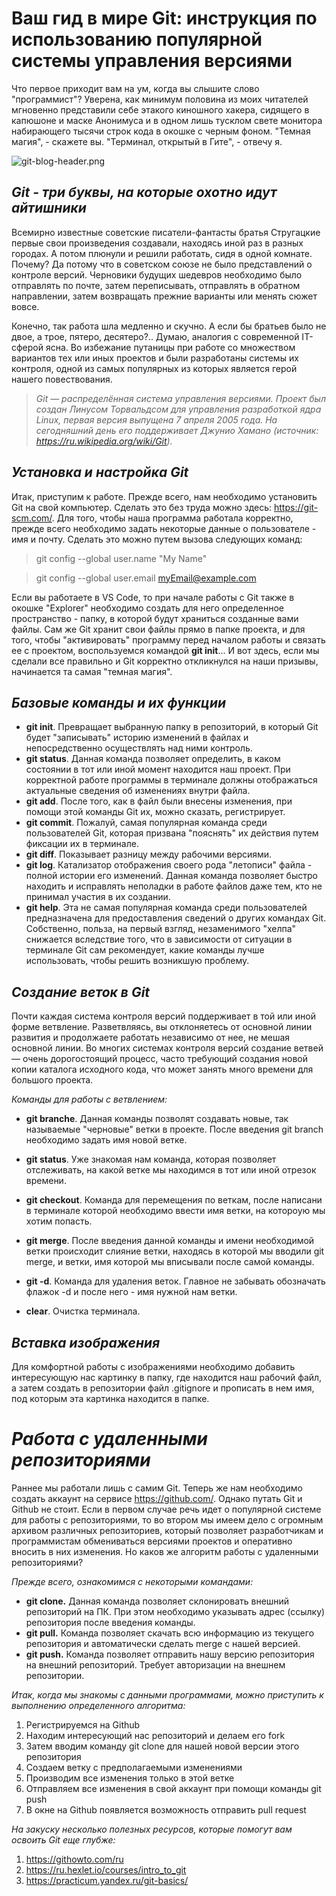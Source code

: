 # Ваш гид в мире Git: инструкция по использованию популярной системы управления версиями 

Что первое приходит вам на ум, когда вы слышите слово "программист"? Уверена, как минимум половина из моих читателей мгновенно представили себе этакого киношного хакера, сидящего в капюшоне и маске Анонимуса и в одном лишь тусклом свете монитора набирающего тысячи строк кода в окошке с черным фоном. "Темная магия", - скажете вы. "Терминал, открытый в Гите", - отвечу я. 

![git-blog-header.png](git-blog-header.png)

## *Git - три буквы, на которые охотно идут айтишники* 

Всемирно известные советские писатели-фантасты братья Стругацкие первые свои произведения создавали, находясь иной раз в разных городах. А потом плюнули и решили работать, сидя в одной комнате. Почему? Да потому что в советском союзе не было представлений о контроле версий. Черновики будущих шедевров необходимо было отправлять по почте, затем переписывать, отправлять в обратном направлении, затем возвращать прежние варианты или менять сюжет вовсе. 

Конечно, так работа шла медленно и скучно. А если бы братьев было не двое, а трое, пятеро, десятеро?.. Думаю, аналогия с современной IT-сферой ясна. Во избежание путаницы при работе со множеством вариантов тех или иных проектов и были разработаны системы их контроля, одной из самых популярных из которых является герой нашего повествования. 

> *Git — распределённая система управления версиями. Проект был создан Линусом Торвальдсом для управления разработкой ядра Linux, первая версия выпущена 7 апреля 2005 года. На сегодняшний день его поддерживает Джунио Хамано (источник: <https://ru.wikipedia.org/wiki/Git>).*

## *Установка и настройка Git* 

Итак, приступим к работе. Прежде всего, нам необходимо установить Git на свой компьютер. Сделать это без труда можно здесь: <https://git-scm.com/>. 
Для того, чтобы наша программа работала корректно, прежде всего необходимо задать некоторые данные о пользователе - имя и почту. Сделать это можно путем вызова следующих команд:

>git config --global user.name "My Name"

>git config --global user.email myEmail@example.com

Если вы работаете в VS Code, то при начале работы с Git также в окошке "Explorer" необходимо создать для него определенное пространство - папку, в которой будут храниться созданные вами файлы. Сам же Git хранит свои файлы прямо в папке проекта, и для того, чтобы "активировать" программу перед началом работы и связать ее с проектом, воспользуемся командой **git init**... И вот здесь, если мы сделали все правильно и Git корректно откликнулся на наши призывы, начинается та самая "темная магия".

## *Базовые команды и их функции* 

* **git init**. Превращает выбранную папку в репозиторий, в который Git будет "записывать" историю изменений в файлах и непосредственно осуществлять над ними контроль.
* **git status**. Данная команда позволяет определить, в каком состоянии в тот или иной момент находится наш проект. При корректной работе программы в терминале должны отображаться актуальные сведения об изменениях внутри файла. 
* **git add**. После того, как в файл были внесены изменения, при помощи этой команды Git их, можно сказать, регистрирует. 
* **git commit**. Пожалуй, самая популярная команда среди пользователей Git, которая призвана "пояснять" их действия путем фиксации их в терминале. 
* **git diff**. Показывает разницу между рабочими версиями.
* **git log**. Катализатор отображения своего рода "летописи" файла - полной истории его изменений. Данная команда позволяет быстро находить и исправлять неполадки в работе файлов даже тем, кто не принимал участия в их создании. 
* **git help**. Эта не самая популярная команда среди пользователей предназначена для предоставления сведений о других командах Git. Собственно, польза, на первый взгляд, незаменимого "хелпа" снижается вследствие того, что в зависимости от ситуации в терминале Git сам рекомендует, какие команды лучше использовать, чтобы решить возникшую проблему. 

## *Создание веток в Git*

Почти каждая система контроля версий поддерживает в той или иной форме ветвление. Разветвляясь, вы отклоняетесь от основной линии развития и продолжаете работать независимо от нее, не мешая основной линии. Во многих системах контроля версий создание ветвей — очень дорогостоящий процесс, часто требующий создания новой копии каталога исходного кода, что может занять много времени для большого проекта.

*Команды для работы с ветвлением:*

* **git branche**. Данная команды позволят создавать новые, так называемые "черновые" ветки в проекте. После введения git branch необходимо задать имя новой ветке.
* **git status**. Уже знакомая нам команда, которая позволяет отслеживать, на какой ветке мы находимся в тот или иной отрезок времени.
* **git checkout**. Команда для перемещения по веткам, после написани в терминале которой необходимо ввести имя ветки, на котороую мы хотим попасть.
* **git merge**. После введения данной команды и имени необходимой ветки происходит слияние ветки, находясь в которой мы вводили git merge, и ветки, имя которой мы вписывали после самой команды.
* **git -d**. Команда для удаления веток. Главное не забывать обозначать флажок -d и после него - имя нужной нам ветки.

* **clear**. Очистка терминала.

## *Вставка изображения* 

Для комфортной работы с изображениями необходимо добавить интересующую нас картинку в папку, где находится наш рабочий файл, а затем создать в репозитории файл .gitignore и прописать в нем имя, под которым эта картинка находится в папке. 

# *Работа с удаленными репозиториями*

Раннее мы работали лишь с самим Git. Теперь же нам необходимо создать аккаунт на сервисе <https://github.com/>. Однако путать Git и Github не стоит. Если в первом случае речь идет о популярной системе для работы с репозиториями, то во втором мы имеем дело с огромным архивом различных репозиториев, который позволяет разработчикам и программистам обмениваться версиями проектов и оперативно вносить в них изменения. Но каков же алгоритм работы с удаленными репозиториями?

*Прежде всего, ознакомимся с некоторыми командами:*

* **git clone.** Данная команда позволяет склонировать внешний репозиторий на ПК. При этом необходимо указывать адрес (ссылку) репозитория после введения команды. 
* **git pull.** Команда позволяет скачать всю информацию из текущего репозитория и автоматически сделать merge с нашей версией.
* **git push.** Команда позволяет отправить нашу версию репозитория на внешний репозиторий. Требует авторизации на внешнем репозитории.

*Итак, когда мы знакомы с данными программами, можно приступить к выполнению определенного алгоритма:*

1. Регистрируемся на Github
2. Находим интересующий нас репозиторий и делаем его fork 
3. Затем вводим команду git clone для нашей новой версии этого репозитория 
4. Создаем ветку с предполагаемыми изменениями
5. Производим все изменения только в этой ветке
6. Отправляем все изменения в свой аккаунт при помощи команды git push 
7. В окне на Github появляется возможность отправить pull request 

*На закуску несколько полезных ресурсов, которые помогут вам освоить Git еще глубже:*

1. <https://githowto.com/ru>
2. <https://ru.hexlet.io/courses/intro_to_git>
3. <https://practicum.yandex.ru/git-basics/>